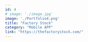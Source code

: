 ```yaml
---
id: 4
# image: './image.jpg'
image: './Portfolio4.png'
title: "Factory Stock"
category: "Mobile APP"
link: "https://thefactorystock.com/"
---
```

